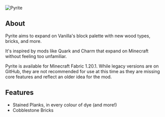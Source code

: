 ![Pyrite](https://github.com/cassiancc/Pyrite/assets/106419675/5307c101-0b87-4d0e-b4a0-7778e7ce64be)
## About
Pyrite aims to expand on Vanilla's block palette with new wood types, bricks, and more.

It's inspired by mods like Quark and Charm that expand on Minecraft without feeling too unfamiliar.

Pyrite is available for Minecraft Fabric 1.20.1. While legacy versions are on GitHub, they are not recommended for use at this time as they are missing core features and reflect an older idea for the mod.

## Features
- Stained Planks, in every colour of dye (and more!)
- Cobblestone Bricks

